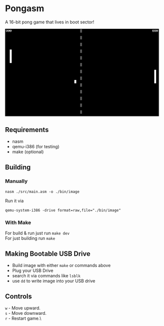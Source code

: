 # Pongasm
A 16-bit pong game that lives in boot sector!

![](https://github.com/rft0/pongasm/blob/main/img/pong.png?raw=true)

## Requirements
* nasm
* qemu-i386 (for testing)
* make (optional)

## Building
### Manually
```
nasm ./src/main.asm -o ./bin/image
```
Run it via
```
qemu-system-i386 -drive format=raw,file="./bin/image"
```

### With Make
For build & run just run `make dev`<br>
For just building run `make`

## Making Bootable USB Drive
* Build image with either `make` or commands above
* Plug your USB Drive
* search it via commands like `lsblk`
* use `dd` to write image into your USB drive

## Controls
`w` - Move upward.\
`s` - Move downward.\
`r` - Restart game.\
